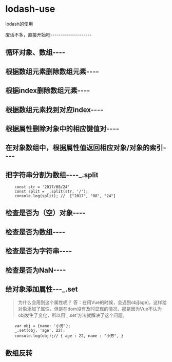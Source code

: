 # lodash-use
lodash的使用

废话不多，直接开始吧--------------------

## 循环对象、数组----

## 根据数组元素删除数组元素----

## 根据index删除数组元素----

## 根据数组元素找到对应index----

## 根据属性删除对象中的相应键值对----

## 在对象数组中，根据属性值返回相应对象/对象的索引----

## 把字符串分割为数组----_.split
```angularjs
    const str = '2017/08/24'
    const split = _.split(str, '/');
    console.log(split); //  ["2017", "08", "24"]
```
## 检查是否为（空）对象----

## 检查是否为数组----

## 检查是否为字符串----

## 检查是否为NaN----

## 给对象添加属性---_.set
> 为什么会用到这个属性呢？ 答：在用Vue的时候，会遇到obj[age]，这样给对象添加了属性，但是在dom没有及时显现的情况，那是因为Vue不认为obj发生了变化，所以用'_.set'方法就解决了这个问题。
```angularjs
    var obj = {name: '小芳'};
    _.set(obj, 'age', 22);
    console.log(obj);// { age : 22, name : "小芳", }
```
## 数组反转
